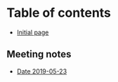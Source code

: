 # Table of contents

* [Initial page](README.md)

## Meeting notes

* [Date 2019-05-23](meeting-notes/date-2019-05-23.md)

